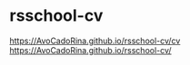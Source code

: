 # rsschool-cv
https://AvoCadoRina.github.io/rsschool-cv/cv
https://AvoCadoRina.github.io/rsschool-cv/
